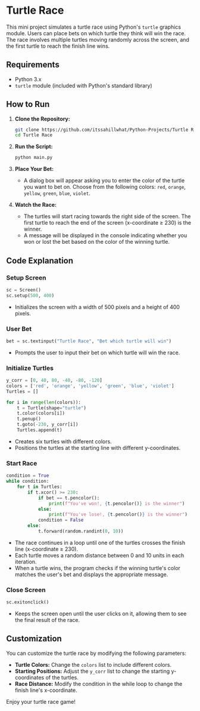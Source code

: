 # Turtle Race

This mini project simulates a turtle race using Python's `turtle` graphics module. Users can place bets on which turtle they think will win the race. The race involves multiple turtles moving randomly across the screen, and the first turtle to reach the finish line wins.

## Requirements

- Python 3.x
- `turtle` module (included with Python's standard library)

## How to Run

1. **Clone the Repository:**

   ```sh
   git clone https://github.com/itssahillwhat/Python-Projects/Turtle Race.git
   cd Turtle Race
   ```

2. **Run the Script:**

   ```sh
   python main.py
   ```

3. **Place Your Bet:**

   - A dialog box will appear asking you to enter the color of the turtle you want to bet on. Choose from the following colors: `red`, `orange`, `yellow`, `green`, `blue`, `violet`.

4. **Watch the Race:**

   - The turtles will start racing towards the right side of the screen. The first turtle to reach the end of the screen (x-coordinate ≥ 230) is the winner.
   - A message will be displayed in the console indicating whether you won or lost the bet based on the color of the winning turtle.

## Code Explanation

### Setup Screen

```python
sc = Screen()
sc.setup(500, 400)
```

- Initializes the screen with a width of 500 pixels and a height of 400 pixels.

### User Bet

```python
bet = sc.textinput("Turtle Race", "Bet which turtle will win")
```

- Prompts the user to input their bet on which turtle will win the race.

### Initialize Turtles

```python
y_corr = [0, 40, 80, -40, -80, -120]
colors = ['red', 'orange', 'yellow', 'green', 'blue', 'violet']
Turtles = []

for i in range(len(colors)):
    t = Turtle(shape="turtle")
    t.color(colors[i])
    t.penup()
    t.goto(-230, y_corr[i])
    Turtles.append(t)
```

- Creates six turtles with different colors.
- Positions the turtles at the starting line with different y-coordinates.

### Start Race

```python
condition = True
while condition:
    for t in Turtles:
        if t.xcor() >= 230:
            if bet == t.pencolor():
                print(f"You've won!, {t.pencolor()} is the winner")
            else:
                print(f"You've lose!, {t.pencolor()} is the winner")
            condition = False
        else:
            t.forward(random.randint(0, 10))
```

- The race continues in a loop until one of the turtles crosses the finish line (x-coordinate ≥ 230).
- Each turtle moves a random distance between 0 and 10 units in each iteration.
- When a turtle wins, the program checks if the winning turtle's color matches the user's bet and displays the appropriate message.

### Close Screen

```python
sc.exitonclick()
```

- Keeps the screen open until the user clicks on it, allowing them to see the final result of the race.

## Customization

You can customize the turtle race by modifying the following parameters:
- **Turtle Colors:** Change the `colors` list to include different colors.
- **Starting Positions:** Adjust the `y_corr` list to change the starting y-coordinates of the turtles.
- **Race Distance:** Modify the condition in the while loop to change the finish line's x-coordinate.

Enjoy your turtle race game!
